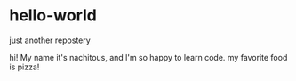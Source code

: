 # hello-world
just another repostery

hi!
My name it's nachitous, and l'm so happy to learn code.
my favorite food is pizza!
